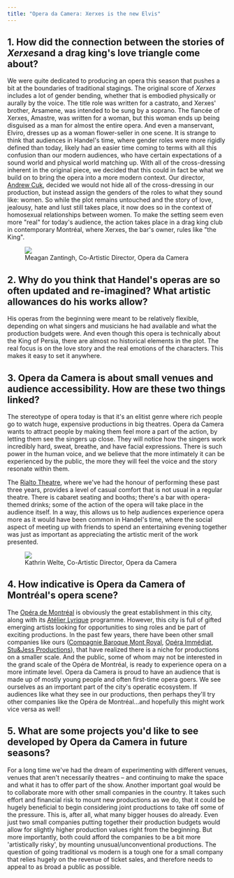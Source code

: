 ```yaml
---
title: "Opera da Camera: Xerxes is the new Elvis"
---
```


<h2>1. How did the connection between the stories of <em>Xerxes</em>and a drag king's love triangle come about?</h2>
<p>
	We were quite dedicated to producing an opera this season that pushes a bit at the boundaries of traditional stagings. The original score of <em>Xerxes</em> includes a lot of gender bending, whether that is embodied physically or aurally by the voice. The title role was written for a castrato, and Xerxes' brother, Arsamene, was intended to be sung by a soprano. The fiancée of Xerxes, Amastre, was written for a woman, but this woman ends up being disguised as a man for almost the entire opera. And even a manservant, Elviro, dresses up as a woman flower-seller in one scene. It is strange to think that audiences in Handel's time, where gender roles were more rigidly defined than today, likely had an easier time coming to terms with all this confusion than our modern audiences, who have certain expectations of a sound world and physical world matching up. With all of the cross-dressing inherent in the original piece, we decided that this could in fact be what we build on to bring the opera into a more modern context. Our director, <a href="http://www.canis-tempus.org/pages/Andy.htm" target="_blank">Andrew Cuk</a>, decided we would not hide all of the cross-dressing in our production, but instead assign the genders of the roles to what they sound like: women. So while the plot remains untouched and the story of love, jealousy, hate and lust still takes place, it now does so in the context of homosexual relationships between women. To make the setting seem even more "real" for today's audience, the action takes place in a drag king club in contemporary Montréal, where Xerxes, the bar's owner, rules like "the King".
</p>
<figure data-type="image"><a href="/webhook-uploads/1428795314366/Meagan-Zantingh-headshot.jpg"><img data-resize-src="http://lh3.googleusercontent.com/lpiwwxCkW97AGWPJCGTjbSsJWf326dbTS3wx2W8ixOJvqpmBeF3YrHRt8ccZR1MrQ3wLMjjFapvGRaw51CwJsRKua321qw" src="http://lh3.googleusercontent.com/lpiwwxCkW97AGWPJCGTjbSsJWf326dbTS3wx2W8ixOJvqpmBeF3YrHRt8ccZR1MrQ3wLMjjFapvGRaw51CwJsRKua321qw=s1200"></a><figcaption>Meagan Zantingh, Co-Artistic Director, Opera da Camera</figcaption></figure>
<h2>2. Why do you think that Handel's operas are so often updated and re-imagined? What artistic allowances do his works allow?</h2>
<p>
	His operas from the beginning were meant to be relatively flexible, depending on what singers and musicians he had available and what the production budgets were. And even though this opera is technically about the King of Persia, there are almost no historical elements in the plot. The real focus is on the love story and the real emotions of the characters. This makes it easy to set it anywhere.
</p>
<h2>3. Opera da Camera is about small venues and audience accessibility. How are these two things linked?</h2>
<p>
	The stereotype of opera today is that it's an elitist genre where rich people go to watch huge, expensive productions in big theatres. Opera da Camera wants to attract people by making them feel more a part of the action, by letting them see the singers up close. They will notice how the singers work incredibly hard, sweat, breathe, and have facial expressions. There is such power in the human voice, and we believe that the more intimately it can be experienced by the public, the more they will feel the voice and the story resonate within them.
</p>
<p>
	The <a href="http://www.theatrerialto.ca/en/home.html" target="_blank">Rialto Theatre</a>, where we've had the honour of performing these past three years, provides a level of casual comfort that is not usual in a regular theatre. There is cabaret seating and booths; there's a bar with opera-themed drinks; some of the action of the opera will take place in the audience itself. In a way, this allows us to help audiences experience opera more as it would have been common in Handel's time, where the social aspect of meeting up with friends to spend an entertaining evening together was just as important as appreciating the artistic merit of the work presented.
</p>
<figure data-type="image"><a href="/webhook-uploads/1428795364948/Kathrin-Welte-photo.jpg"><img data-resize-src="http://lh3.googleusercontent.com/w412gSPHZ22frF2xz9bb97xv7YZDc_Uqoh9JwC49ltSSPEWFBX3mSYeY6Kgu4IQLd6goesLVBjPEe6amcVERzQJeCPqw" src="http://lh3.googleusercontent.com/w412gSPHZ22frF2xz9bb97xv7YZDc_Uqoh9JwC49ltSSPEWFBX3mSYeY6Kgu4IQLd6goesLVBjPEe6amcVERzQJeCPqw=s1200"></a><figcaption>Kathrin Welte, Co-Artistic Director, Opera da Camera</figcaption></figure>
<h2>4. How indicative is Opera da Camera of Montréal's opera scene?</h2>
<p>
	The <a href="http://www.operademontreal.com/en" target="_blank">Opéra de Montréal</a> is obviously the great establishment in this city, along with its <a href="http://www.operademontreal.com/en/emerging-artists/atelier-lyrique" target="_blank">Atélier Lyrique</a> programme. However, this city is full of gifted emerging artists looking for opportunities to sing roles and be part of exciting productions. In the past few years, there have been other small companies like ours (<a href="https://cbmroyal.wordpress.com/" target="_blank">Compagnie Baroque Mont Royal</a>, <a href="http://www.opera-immediat.com/" target="_blank">Opéra Immédiat</a>, <a href="https://twitter.com/stuandjess" target="_blank">Stu&amp;Jess Productions</a>), that have realized there is a niche for productions on a smaller scale. And the public, some of whom may not be interested in the grand scale of the Opéra de Montréal, is ready to experience opera on a more intimate level. Opera da Camera is proud to have an audience that is made up of mostly young people and often first-time opera goers. We see ourselves as an important part of the city's operatic ecosystem. If audiences like what they see in our productions, then perhaps they'll try other companies like the Opéra de Montréal…and hopefully this might work vice versa as well!
</p>
<h2>5. What are some projects you'd like to see developed by Opera da Camera in future seasons?</h2>
<p>
	For a long time we've had the dream of experimenting with different venues, venues that aren't necessarily theatres – and continuing to make the space and what it has to offer part of the show. Another important goal would be to collaborate more with other small companies in the country. It takes such effort and financial risk to mount new productions as we do, that it could be hugely beneficial to begin considering joint productions to take off some of the pressure. This is, after all, what many bigger houses do already. Even just two small companies putting together their production budgets would allow for slightly higher production values right from the beginning. But more importantly, both could afford the companies to be a bit more 'artistically risky', by mounting unusual/unconventional productions. The question of going traditional vs modern is a tough one for a small company that relies hugely on the revenue of ticket sales, and therefore needs to appeal to as broad a public as possible.
</p>
